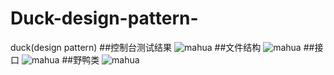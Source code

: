# Duck-design-pattern-
duck(design pattern)
##控制台测试结果
![mahua](http://o7q6guhd5.bkt.clouddn.com/%E6%8E%A7%E5%88%B6%E5%8F%B0%E6%B5%8B%E8%AF%95%E7%BB%93%E6%9E%9C.PNG)
##文件结构
![mahua](http://o7q6guhd5.bkt.clouddn.com/%E6%96%87%E4%BB%B6%E7%BB%93%E6%9E%84.PNG)
##接口
![mahua](http://o7q6guhd5.bkt.clouddn.com/%E6%8E%A5%E5%8F%A3.PNG)
##野鸭类
![mahua](http://o7q6guhd5.bkt.clouddn.com/%E9%87%8E%E9%B8%AD.PNG)
